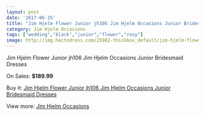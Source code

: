 ```yaml
---
layout: post
date: '2017-06-15'
title: "Jim Hjelm Flower Junior jh106 Jim Hjelm Occasions Junior Bridesmaid Dresses"
category: Jim Hjelm Occasions
tags: ["wedding","black","junior","flower","rosy"]
image: http://img.hectodress.com/25982-thickbox_default/jim-hjelm-flower-junior-jh106-jim-hjelm-occasions-junior-bridesmaid-dresses.jpg
---
```

Jim Hjelm Flower Junior jh106 Jim Hjelm Occasions Junior Bridesmaid Dresses

On Sales: **$189.99**
<a href="https://www.hectodress.com/jim-hjelm-occasions/12128-jim-hjelm-flower-junior-jh106-jim-hjelm-occasions-junior-bridesmaid-dresses.html"><amp-img layout="responsive" width="600" height="600" src="//img.hectodress.com/25982-thickbox_default/jim-hjelm-flower-junior-jh106-jim-hjelm-occasions-junior-bridesmaid-dresses.jpg" alt="Jim Hjelm Flower Junior jh106 Jim Hjelm Occasions Junior Bridesmaid Dresses 0" /></a>
<a href="https://www.hectodress.com/jim-hjelm-occasions/12128-jim-hjelm-flower-junior-jh106-jim-hjelm-occasions-junior-bridesmaid-dresses.html"><amp-img layout="responsive" width="600" height="600" src="//img.hectodress.com/25983-thickbox_default/jim-hjelm-flower-junior-jh106-jim-hjelm-occasions-junior-bridesmaid-dresses.jpg" alt="Jim Hjelm Flower Junior jh106 Jim Hjelm Occasions Junior Bridesmaid Dresses 1" /></a>

Buy it: [Jim Hjelm Flower Junior jh106 Jim Hjelm Occasions Junior Bridesmaid Dresses](https://www.hectodress.com/jim-hjelm-occasions/12128-jim-hjelm-flower-junior-jh106-jim-hjelm-occasions-junior-bridesmaid-dresses.html "Jim Hjelm Flower Junior jh106 Jim Hjelm Occasions Junior Bridesmaid Dresses")

View more: [Jim Hjelm Occasions](https://www.hectodress.com/190-jim-hjelm-occasions "Jim Hjelm Occasions")